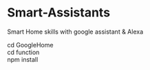 # Smart-Assistants
Smart Home skills with google assistant &amp; Alexa

cd GoogleHome</br>
cd function</br>
npm install </br>
